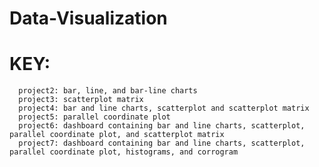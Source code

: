 # Data-Visualization
# KEY:  
      project2: bar, line, and bar-line charts
      project3: scatterplot matrix
      project4: bar and line charts, scatterplot and scatterplot matrix
      project5: parallel coordinate plot
      project6: dashboard containing bar and line charts, scatterplot, parallel coordinate plot, and scatterplot matrix
      project7: dashboard containing bar and line charts, scatterplot, parallel coordinate plot, histograms, and corrogram
